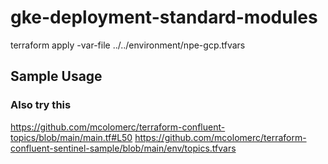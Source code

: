 # gke-deployment-standard-modules

terraform apply -var-file ../../environment/npe-gcp.tfvars

## Sample Usage



### Also try this

https://github.com/mcolomerc/terraform-confluent-topics/blob/main/main.tf#L50
https://github.com/mcolomerc/terraform-confluent-sentinel-sample/blob/main/env/topics.tfvars
